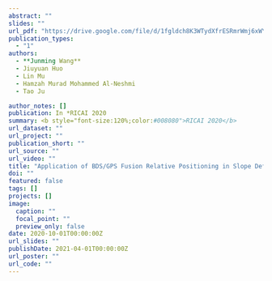 ```yaml
---
abstract: ""
slides: ""
url_pdf: "https://drive.google.com/file/d/1fgldch8K3WTydXfrESRmrWmj6xWYUuoJ/view?usp=sharing"
publication_types:
  - "1"
authors:
  - **Junming Wang**
  - Jiuyuan Huo
  - Lin Mu
  - Hamzah Murad Mohammed Al-Neshmi
  - Tao Ju

author_notes: []
publication: In *RICAI 2020 
summary: <b style="font-size:120%;color:#008080">RICAI 2020</b>
url_dataset: ""
url_project: ""
publication_short: ""
url_source: ""
url_video: ""
title: "Application of BDS/GPS Fusion Relative Positioning in Slope Deformation Monitoring"
doi: ""
featured: false
tags: []
projects: []
image:
  caption: ""
  focal_point: ""
  preview_only: false
date: 2020-10-01T00:00:00Z
url_slides: ""
publishDate: 2021-04-01T00:00:00Z
url_poster: ""
url_code: ""
---
```

